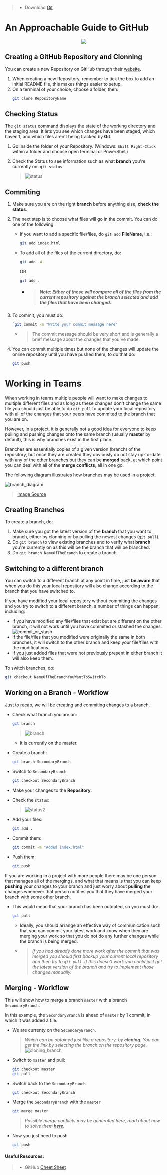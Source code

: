 > - Download [Git](https://git-scm.com/downloads)
# An Approachable Guide to GitHub
<p align="center">
  <img src="./img/GitHub-brave-hed-796x418.jpg">
</p>


## Creating a GitHub Repository and Clonning
You can create a new Repository on GitHub through their [website](https://github.com/).
1. When creating a new Repository, remember to tick the box to add an initial README file, this makes things easier to setup.
2. On a terminal of your choice, choose a folder, then: 
    ```bash
    git clone RepositoryName
    ```

## Checking Status

The `git status` command displays the state of the working directory and the staging area. It lets you see which changes have been staged, which haven't, and which files aren't being tracked by **Git**.

1. Go inside the folder of your Repository. (Windows: `Shift Right-Click` within a folder and choose open terminal or PowerShell)

2. Check the Status to see information such as what **branch** you're currently on: `git status`

    > ![status](./img/status.png)

## Commiting
1. Make sure you are on the right **branch** before anything else, **check the status**.

2. The next step is to choose what files will go in the commit. You can do one of the following:

    - If you want to add a specific file/files, do `git add` **FileName**, i.e.:
      ```bash
      git add index.html
      ```
    
    - To add all of the files of the current directory, do:
        ```bash
        git add -A
        ```
        OR
        ```bash
        git add .
        ```
      - > ##### Note: Either of these will compare all of the files from the current repository against the branch selected and add the files that have been changed.
4. To commit, you must do:
    ```bash
    `git commit -m "Write your commit message here"
    ```
    - > The commit message should be very short and is generally a brief message about the changes that you've made.
5. You can commit multiple times but none of the changes will update the online repository until you have pushed them, to do that do:
    ```bash
    git push
    ```
# Working in Teams
When working in teams multiple people will want to make changes to multiple different files and as long as these changes don't change the same file you should just be able to do `git pull` to update your local repository with all of the changes that your peers have commited to the branch that you are on.

However, in a project, it is generally not a good idea for everyone to keep pulling and pushing changes onto the same branch (usually **master** by default), this is why branches exist in the first place.


Branches are essentially copies of a given version (branch) of the repository, but once they are created they obviously do not stay up-to-date with any of the other branches but they can be **merged** back, at which point you can deal with all of the **merge conflicts**, all in one go.

The following diagram illustrates how branches may be used in a project. 

![branch_diagram](./img/branch-diagram.png) 
> [Image Source](https://gist.github.com/digitaljhelms/4287848)
## Creating Branches
To create a branch, do:
1. Make sure you got the latest version of the **branch** that you want to branch, either by clonning or by pulling the newest changes (`git pull`).
2. Do `git branch` to view existing branches and to verify what **branch** you're currently on as this will be the branch that will be branched.
3. Do `git branch NameOfTheBranch` to create a branch.
## Switching to a different branch

You can switch to a different branch at any point in time, just **be aware** that when you do this your local repository will also change according to the branch that you have switched to.

If you have modified your local repository without commiting the changes and you try to switch to a different branch, a number of things can happen, including:
  - If you have modified any file/files that exist but are different on the other branch, it will not work until you have commited or stashed the changes.
  ![commit_or_stash](./img/commit_or_stash.png)
  - If the file/files that you modified were originally the same in both branches, it will switch to the other branch and keep your file/files with the modifications.
  - If you just added files that were not previously present in either branch it will also keep them.

To switch branches, do:
```bash
git checkout NameOfTheBranchYouWantToSwitchTo
```
## Working on a Branch - Workflow
Just to recap, we will be creating and commiting changes to a branch.
- Check what branch you are on: 
  ```bash
  git branch
  ```
  > ![branch](./img/branch.png)
    - It is currently on the master.
- Create a branch:
  ```bash
  git branch SecondaryBranch
  ```

- Switch to `SecondaryBranch`
  ```bash
  git checkout SecondaryBranch
  ```


- Make your changes to the **Repository**.
- Check the `status`:
  > ![status2](./img/status2.png)

- Add your files:
  ```bash
  git add .
  ```

- Commit them:
  ```bash
  git commit -m "Added index.html"
  ```
- Push them:
  ```bash
  git push
  ```

If you are working in a project with more people there may be one person that manages all of the mergings, and what that means is that you can keep **pushing** your changes to your branch and just worry about **pulling** the changes whenever that person notifies you that they have merged your branch with some other branch.
  - This would mean that your branch has been outdated, so you must do:
    ```bash
    git pull
    ```
    
    - Ideally, you should arrange an effective way of communication such that you can commit your latest work and know when they are merging your work so that you do not do any further changes while the branch is being merged.

    - > *If you had already done more work after the commit that was merged you should first backup your current local repository and then try to `git pull`. If this doesn't work you could just get the latest version of the branch and try to implement those changes manually.*


## Merging - Workflow
This will show how to merge a branch `master` with a branch `SecondaryBranch`.

In this example, the `SecondaryBranch` is ahead of `master` by 1 commit, in which it was added a file.
- We are currenty on the `SecondaryBranch`.
  > *Which can be obtained just like a repository, by **cloning**. You can get the link by selecting the branch on the repository page.*
    > ![cloning_branch](./img/cloning_branch.png)

- Switch to `master` and pull:
  ```bash
  git checkout master
  git pull
  ```
- Switch back to the `SecondaryBranch`
  ```bash
  git checkout SecondaryBranch
  ```
- Merge the `SecondaryBranch` with the `master`
  ```bash
  git merge master
  ```
  > *Possible merge conflicts may be generated here, read about how to solve them [here](https://help.github.com/en/github/collaborating-with-issues-and-pull-requests/addressing-merge-conflicts).*

- Now you just need to push
  ```bash
  git push
  ```

#### Useful Resources:
> - GitHub [Cheet Sheet](https://github.github.com/training-kit/downloads/github-git-cheat-sheet.pdf)
